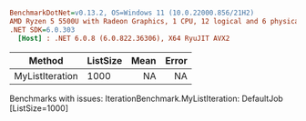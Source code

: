 ``` ini

BenchmarkDotNet=v0.13.2, OS=Windows 11 (10.0.22000.856/21H2)
AMD Ryzen 5 5500U with Radeon Graphics, 1 CPU, 12 logical and 6 physical cores
.NET SDK=6.0.303
  [Host] : .NET 6.0.8 (6.0.822.36306), X64 RyuJIT AVX2


```
|          Method | ListSize | Mean | Error |
|---------------- |--------- |-----:|------:|
| MyListIteration |     1000 |   NA |    NA |

Benchmarks with issues:
  IterationBenchmark.MyListIteration: DefaultJob [ListSize=1000]
